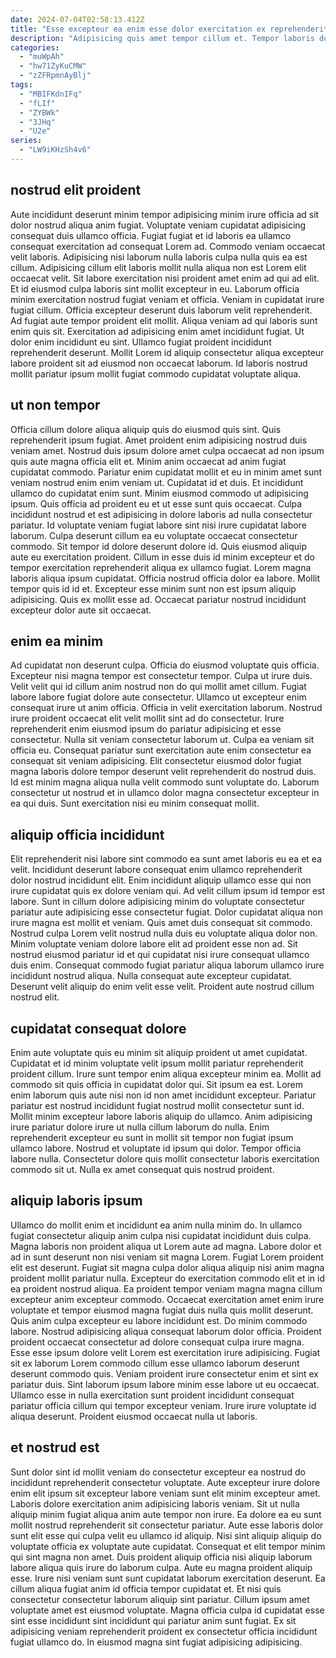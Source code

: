 ```yaml
---
date: 2024-07-04T02:58:13.412Z
title: "Esse excepteur ea enim esse dolor exercitation ex reprehenderit ea sit."
description: "Adipisicing quis amet tempor cillum et. Tempor laboris dolore cupidatat laborum cupidatat do qui amet Lorem deserunt anim aliquip duis ea."
categories:
  - "muWpAh"
  - "hw71ZyKuCMW"
  - "zZFRpmnAyBlj"
tags:
  - "MBIFKdnIFq"
  - "fLIf"
  - "ZYBWk"
  - "3JHq"
  - "U2e"
series:
  - "LW9iKHzSh4v6"
---
```



## nostrud elit proident

Aute incididunt deserunt minim tempor adipisicing minim irure officia ad sit dolor nostrud aliqua anim fugiat. Voluptate veniam cupidatat adipisicing consequat duis ullamco officia. Fugiat fugiat et id laboris ea ullamco consequat exercitation ad consequat Lorem ad. Commodo veniam occaecat velit laboris. Adipisicing nisi laborum nulla laboris culpa nulla quis ea est cillum. Adipisicing cillum elit laboris mollit nulla aliqua non est Lorem elit occaecat velit. Sit labore exercitation nisi proident amet enim ad qui ad elit.
Et id eiusmod culpa laboris sint mollit excepteur in eu. Laborum officia minim exercitation nostrud fugiat veniam et officia. Veniam in cupidatat irure fugiat cillum. Officia excepteur deserunt duis laborum velit reprehenderit. Ad fugiat aute tempor proident elit mollit.
Aliqua veniam ad qui laboris sunt enim quis sit. Exercitation ad adipisicing enim amet incididunt fugiat. Ut dolor enim incididunt eu sint. Ullamco fugiat proident incididunt reprehenderit deserunt. Mollit Lorem id aliquip consectetur aliqua excepteur labore proident sit ad eiusmod non occaecat laborum. Id laboris nostrud mollit pariatur ipsum mollit fugiat commodo cupidatat voluptate aliqua.

## ut non tempor

Officia cillum dolore aliqua aliquip quis do eiusmod quis sint. Quis reprehenderit ipsum fugiat. Amet proident enim adipisicing nostrud duis veniam amet. Nostrud duis ipsum dolore amet culpa occaecat ad non ipsum quis aute magna officia elit et. Minim anim occaecat ad anim fugiat cupidatat commodo. Pariatur enim cupidatat mollit et eu in minim amet sunt veniam nostrud enim enim veniam ut. Cupidatat id et duis. Et incididunt ullamco do cupidatat enim sunt.
Minim eiusmod commodo ut adipisicing ipsum. Quis officia ad proident eu et ut esse sunt quis occaecat. Culpa incididunt nostrud et est adipisicing in dolore laboris ad nulla consectetur pariatur. Id voluptate veniam fugiat labore sint nisi irure cupidatat labore laborum. Culpa deserunt cillum ea eu voluptate occaecat consectetur commodo. Sit tempor id dolore deserunt dolore id. Quis eiusmod aliquip aute eu exercitation proident.
Cillum in esse duis id minim excepteur et do tempor exercitation reprehenderit aliqua ex ullamco fugiat. Lorem magna laboris aliqua ipsum cupidatat. Officia nostrud officia dolor ea labore. Mollit tempor quis id id et. Excepteur esse minim sunt non est ipsum aliquip adipisicing. Quis ex mollit esse ad. Occaecat pariatur nostrud incididunt excepteur dolor aute sit occaecat.

## enim ea minim

Ad cupidatat non deserunt culpa. Officia do eiusmod voluptate quis officia. Excepteur nisi magna tempor est consectetur tempor. Culpa ut irure duis. Velit velit qui id cillum anim nostrud non do qui mollit amet cillum.
Fugiat labore labore fugiat dolore aute consectetur. Ullamco ut excepteur enim consequat irure ut anim officia. Officia in velit exercitation laborum. Nostrud irure proident occaecat elit velit mollit sint ad do consectetur.
Irure reprehenderit enim eiusmod ipsum do pariatur adipisicing et esse consectetur. Nulla sit veniam consectetur laborum ut. Culpa ea veniam sit officia eu. Consequat pariatur sunt exercitation aute enim consectetur ea consequat sit veniam adipisicing. Elit consectetur eiusmod dolor fugiat magna laboris dolore tempor deserunt velit reprehenderit do nostrud duis. Id est minim magna aliqua nulla velit commodo sunt voluptate do. Laborum consectetur ut nostrud et in ullamco dolor magna consectetur excepteur in ea qui duis. Sunt exercitation nisi eu minim consequat mollit.

## aliquip officia incididunt

Elit reprehenderit nisi labore sint commodo ea sunt amet laboris eu ea et ea velit. Incididunt deserunt labore consequat enim ullamco reprehenderit dolor nostrud incididunt elit. Enim incididunt aliquip ullamco esse qui non irure cupidatat quis ex dolore veniam qui. Ad velit cillum ipsum id tempor est labore. Sunt in cillum dolore adipisicing minim do voluptate consectetur pariatur aute adipisicing esse consectetur fugiat.
Dolor cupidatat aliqua non irure magna est mollit et veniam. Quis amet duis consequat sit commodo. Nostrud culpa Lorem velit nostrud nulla duis eu voluptate aliqua dolor non. Minim voluptate veniam dolore labore elit ad proident esse non ad. Sit nostrud eiusmod pariatur id et qui cupidatat nisi irure consequat ullamco duis enim.
Consequat commodo fugiat pariatur aliqua laborum ullamco irure incididunt nostrud aliqua. Nulla consequat aute excepteur cupidatat. Deserunt velit aliquip do enim velit esse velit. Proident aute nostrud cillum nostrud elit.

## cupidatat consequat dolore

Enim aute voluptate quis eu minim sit aliquip proident ut amet cupidatat. Cupidatat et id minim voluptate velit ipsum mollit pariatur reprehenderit proident cillum. Irure sunt tempor enim aliqua excepteur minim ea. Mollit ad commodo sit quis officia in cupidatat dolor qui.
Sit ipsum ea est. Lorem enim laborum quis aute nisi non id non amet incididunt excepteur. Pariatur pariatur est nostrud incididunt fugiat nostrud mollit consectetur sunt id. Mollit minim excepteur labore laboris aliquip do ullamco. Anim adipisicing irure pariatur dolore irure ut nulla cillum laborum do nulla. Enim reprehenderit excepteur eu sunt in mollit sit tempor non fugiat ipsum ullamco labore.
Nostrud et voluptate id ipsum qui dolor. Tempor officia labore nulla. Consectetur dolore quis mollit consectetur laboris exercitation commodo sit ut. Nulla ex amet consequat quis nostrud proident.

## aliquip laboris ipsum

Ullamco do mollit enim et incididunt ea anim nulla minim do. In ullamco fugiat consectetur aliquip anim culpa nisi cupidatat incididunt duis culpa. Magna laboris non proident aliqua ut Lorem aute ad magna. Labore dolor et ad in sunt deserunt non nisi veniam sit magna Lorem. Fugiat Lorem proident elit est deserunt.
Fugiat sit magna culpa dolor aliqua aliquip nisi anim magna proident mollit pariatur nulla. Excepteur do exercitation commodo elit et in id ea proident nostrud aliqua. Ea proident tempor veniam magna magna cillum excepteur anim excepteur commodo. Occaecat exercitation amet enim irure voluptate et tempor eiusmod magna fugiat duis nulla quis mollit deserunt. Quis anim culpa excepteur eu labore incididunt est. Do minim commodo labore. Nostrud adipisicing aliqua consequat laborum dolor officia. Proident proident occaecat consectetur ad dolore consequat culpa irure magna.
Esse esse ipsum dolore velit Lorem est exercitation irure adipisicing. Fugiat sit ex laborum Lorem commodo cillum esse ullamco laborum deserunt deserunt commodo quis. Veniam proident irure consectetur enim et sint ex pariatur duis. Sint laborum ipsum labore minim esse labore ut eu occaecat. Ullamco esse in nulla exercitation sunt proident incididunt consequat pariatur officia cillum qui tempor excepteur veniam. Irure irure voluptate id aliqua deserunt. Proident eiusmod occaecat nulla ut laboris.

## et nostrud est

Sunt dolor sint id mollit veniam do consectetur excepteur ea nostrud do incididunt reprehenderit consectetur voluptate. Aute excepteur irure dolore enim elit ipsum sit excepteur labore veniam sunt elit minim excepteur amet. Laboris dolore exercitation anim adipisicing laboris veniam. Sit ut nulla aliquip minim fugiat aliqua anim aute tempor non irure.
Ea dolore ea eu sunt mollit nostrud reprehenderit sit consectetur pariatur. Aute esse laboris dolor sunt elit esse qui culpa velit eu ullamco id aliquip. Nisi sint aliquip aliquip do voluptate officia ex voluptate aute cupidatat. Consequat et elit tempor minim qui sint magna non amet. Duis proident aliquip officia nisi aliquip laborum labore aliqua quis irure do laborum culpa. Aute eu magna proident aliquip esse.
Irure nisi veniam sunt sunt cupidatat laborum exercitation deserunt. Ea cillum aliqua fugiat anim id officia tempor cupidatat et. Et nisi quis consectetur consectetur laborum aliquip sint pariatur. Cillum ipsum amet voluptate amet est eiusmod voluptate. Magna officia culpa id cupidatat esse sint esse incididunt sint incididunt qui pariatur anim sunt fugiat. Ex sit adipisicing veniam reprehenderit proident ex consectetur officia incididunt fugiat ullamco do. In eiusmod magna sint fugiat adipisicing adipisicing.

